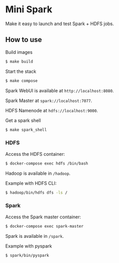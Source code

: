 # Mini Spark

Make it easy to launch and test Spark + HDFS jobs.


## How to use

Build images

```bash
$ make build
```

Start the stack

```bash
$ make compose
```

Spark WebUI is available at `http://localhost:8080`.

Spark Master at `spark://localhost:7077`.

HDFS Namenode at `hdfs://localhost:9000`.

Get a spark shell

```bash
$ make spark_shell
```

### HDFS

Access the HDFS container:

```bash
$ docker-compose exec hdfs /bin/bash
```

Hadoop is available in `/hadoop`.

Example with HDFS CLI:

```bash
$ hadoop/bin/hdfs dfs -ls /
```

### Spark

Access the Spark master container:

```bash
$ docker-compose exec spark-master
```

Spark is available in `/spark`.

Example with pyspark

```bash
$ spark/bin/pyspark
```
